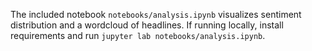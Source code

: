 The included notebook `notebooks/analysis.ipynb` visualizes sentiment distribution and a wordcloud of headlines.
If running locally, install requirements and run `jupyter lab notebooks/analysis.ipynb`.